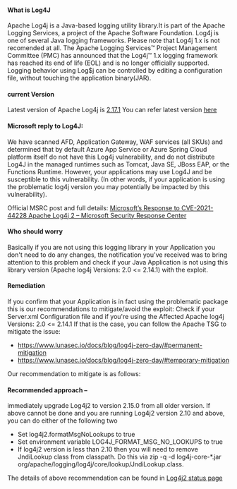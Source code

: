 #### What is Log4J
Apache Log4j is a Java-based logging utility library.It is part of the Apache Logging Services, a project of the Apache Software Foundation. Log4j is one of several Java logging frameworks.
Please note that Log4j 1.x is not recomended at all.
The Apache Logging Services™ Project Management Committee (PMC) has announced that the Log4j™ 1.x logging framework has reached its end of life (EOL) and is no longer officially
supported.
Logging behavior using Log$j can be controlled by editing a configuration file, without touching the application binary(JAR).

#### current Version
Latest version of Apache Log4j is [2.17.1](https://logging.apache.org/log4j/2.x/index.html)
You can refer latest version [here](https://logging.apache.org/)

#### Microsoft reply to Log4J:
We have scanned AFD, Application Gateway, WAF services (all SKUs) and determined that by default Azure App Service or Azure Spring Cloud platform itself do not have this Log4j 
vulnerability, and do not distribute Log4J in the managed runtimes such as Tomcat, Java SE, JBoss EAP, or the Functions Runtime. 
However, your applications may use Log4J and be susceptible to this vulnerability. (In other words, if your application is using the problematic log4j version you may 
potentially be impacted by this vulnerability).

Official MSRC post and full details: [Microsoft’s Response to CVE-2021-44228 Apache Log4j 2 – Microsoft Security Response Center](https://msrc-blog.microsoft.com/2021/12/11/microsofts-response-to-cve-2021-44228-apache-log4j2/)

#### Who should worry
Basically if you are not using this logging library in your Application you don't need to do any changes, the notification you've received was to bring attention to this problem
and check if your Java Application is not using this library version (Apache log4j Versions: 2.0 <= 2.14.1) with the exploit.
 
#### Remediation
If you confirm that your Application is in fact using the problematic package this is our recommendations to mitigate/avoid the exploit:
Check if your Server.xml Configuration file and if you're using the Affected Apache log4j Versions: 2.0 <= 2.14.1
If that is the case, you can follow the Apache TSG to mitigate the issue:
- https://www.lunasec.io/docs/blog/log4j-zero-day/#permanent-mitigation
- https://www.lunasec.io/docs/blog/log4j-zero-day/#temporary-mitigation

Our recommendation to mitigate is as follows:
#### Recommended approach – 
immediately upgrade Log4j2 to version 2.15.0 from all older version.
If above cannot be done and you are running Log4j2 version 2.10 and above, you can do either of the following two
- Set log4j2.formatMsgNoLookups to true
- Set environment variable  LOG4J_FORMAT_MSG_NO_LOOKUPS to true
- If log4j2 version is less than 2.10 then you will need to remove JndiLookup class from classpath. Do this via zip -q -d log4j-core-*.jar org/apache/logging/log4j/core/lookup/JndiLookup.class.

The details of above recommendation can be found in [Log4j2 status page](https://logging.apache.org/log4j/2.x/security.html)
